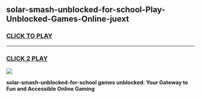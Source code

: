 
## solar-smash-unblocked-for-school-Play-Unblocked-Games-Online-juext
<h3>
<a href="https://premium76.site?title=solar-smash-unblocked-for-school&ref=25A">CLICK TO PLAY</a></h3>
<hr>

<h3>
<a href="https://premium76.site?title=solar-smash-unblocked-for-school&ref=25A">CLICK 2 PLAY</a>
  
</h3>

<a href="https://premium76.site?title=solar-smash-unblocked-for-school&ref=25A"><img src="https://clearcache.store/games.png"></a>


**solar-smash-unblocked-for-school games unblocked: Your Gateway to Fun and Accessible Online Gaming**
